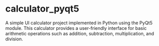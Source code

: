 # calculator_pyqt5
A simple UI calculator project implemented in Python using the PyQt5 module. This calculator provides a user-friendly interface for basic arithmetic operations such as addition, subtraction, multiplication, and division.
